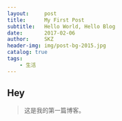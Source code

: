 ```yaml
---
layout:     post                    
title:      My First Post               
subtitle:   Hello World, Hello Blog 
date:       2017-02-06              
author:     SKZ                      
header-img: img/post-bg-2015.jpg    
catalog: true                       
tags:                              
    - 生活
---
```


## Hey
>这是我的第一篇博客。


